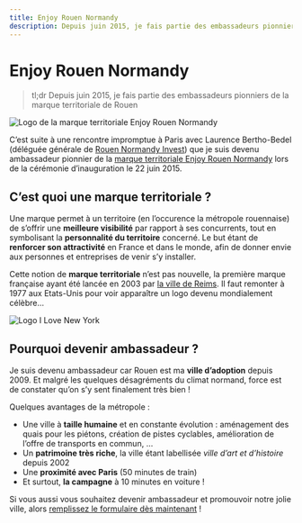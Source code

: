 ```yaml
---
title: Enjoy Rouen Normandy
description: Depuis juin 2015, je fais partie des embassadeurs pionniers de la marque territoriale de Rouen
---
```


# Enjoy Rouen Normandy

> tl;dr Depuis juin 2015, je fais partie des embassadeurs pionniers de la marque territoriale de Rouen

![Logo de la marque territoriale Enjoy Rouen Normandy](images/2015-07-27-enjoy-rouen-normandy/logo-enjoy-rouen-normandie.png)

C’est suite à une rencontre impromptue à Paris avec Laurence Bertho-Bedel (déléguée générale de [Rouen Normandy Invest](http://www.rouennormandyinvest.com/)) que je suis devenu ambassadeur pionnier de la [marque territoriale Enjoy Rouen Normandy](http://www.enjoyrouennormandy.com/) lors de la cérémonie d’inauguration le 22 juin 2015.

## C’est quoi une marque territoriale ?

Une marque permet à un territoire (en l’occurence la métropole rouennaise) de s’offrir une **meilleure visibilité** par rapport à ses concurrents, tout en symbolisant la **personnalité du territoire** concerné. Le but étant de **renforcer son attractivité** en France et dans le monde, afin de donner envie aux personnes et entreprises de venir s’y installer.

Cette notion de **marque territoriale** n’est pas nouvelle, la première marque française ayant été lancée en 2003 par [la ville de Reims](http://www.investinreims.com/). Il faut remonter à 1977 aux Etats-Unis pour voir apparaître un logo devenu mondialement célèbre…

![Logo I Love New York](images/2015-07-27-enjoy-rouen-normandy/logo-i-love-new-york.gif)

## Pourquoi devenir ambassadeur ?

Je suis devenu ambassadeur car Rouen est ma **ville d’adoption** depuis 2009. Et malgré les quelques désagréments du climat normand, force est de constater qu’on s’y sent finalement très bien !

Quelques avantages de la métropole :

- Une ville à **taille humaine** et en constante évolution : aménagement des quais pour les piétons, création de pistes cyclables, amélioration de l’offre de transports en commun, …
- Un **patrimoine très riche**, la ville étant labellisée _ville d’art et d’histoire_ depuis 2002
- Une **proximité avec Paris** (50 minutes de train)
- Et surtout, **la campagne** à 10 minutes en voiture !

Si vous aussi vous souhaitez devenir ambassadeur et promouvoir notre jolie ville, alors [remplissez le formulaire dès maintenant](http://www.enjoyrouennormandy.com/devenir-ambassadeur/) !
